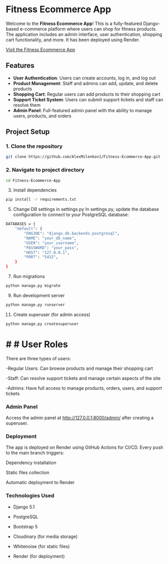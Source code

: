 # Fitness Ecommerce App

Welcome to the **Fitness Ecommerce App**! This is a fully-featured Django-based e-commerce platform where users can shop for fitness products. The application includes an admin interface, user authentication, shopping cart functionality, and more. It has been deployed using Render.

[Visit the Fitness Ecommerce App](https://fitness-app-tcv5.onrender.com/)

## Features

- **User Authentication**: Users can create accounts, log in, and log out
- **Product Management**: Staff and admins can add, update, and delete products
- **Shopping Cart**: Regular users can add products to their shopping cart
- **Support Ticket System**: Users can submit support tickets and staff can resolve them
- **Admin Panel**: Full-featured admin panel with the ability to manage users, products, and orders

## Project Setup

### 1. Clone the repository

```bash
git clone https://github.com/AlexMilenkov1/Fitness-Ecommerce-App.git
```

### 2. Navigate to project directory

```bash
cd Fitness-Ecommerce-App
```

3. Install dependencies
```bash
pip install -r requirements.txt
```

5. Change DB settings in settings.py
In settings.py, update the database configuration to connect to your PostgreSQL database:

```bash
DATABASES = {
    "default": {
        "ENGINE": "django.db.backends.postgresql",
        "NAME": "your_db_name",
        "USER": "your_username",
        "PASSWORD": "your_pass",
        "HOST": "127.0.0.1",
        "PORT": "5432",
    }
}
```


7. Run migrations
 ```bash
python manage.py migrate
```


9. Run development server
```bash
python manage.py runserver
```

11. Create superuser (for admin access)
```bash
python manage.py createsuperuser
```

# # # User Roles
There are three types of users:

-Regular Users: Can browse products and manage their shopping cart

-Staff: Can resolve support tickets and manage certain aspects of the site

-Admins: Have full access to manage products, orders, users, and support tickets

### Admin Panel
Access the admin panel at http://127.0.0.1:8000/admin/ after creating a superuser.

### Deployment
The app is deployed on Render using GitHub Actions for CI/CD. Every push to the main branch triggers:

Dependency installation

Static files collection

Automatic deployment to Render

### Technologies Used
- Django 5.1

- PostgreSQL

- Bootstrap 5

- Cloudinary (for media storage)

- Whitenoise (for static files)

- Render (for deployment)

